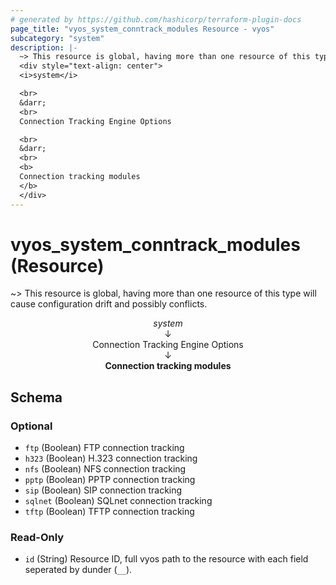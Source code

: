 ```yaml
---
# generated by https://github.com/hashicorp/terraform-plugin-docs
page_title: "vyos_system_conntrack_modules Resource - vyos"
subcategory: "system"
description: |-
  ~> This resource is global, having more than one resource of this type will cause configuration drift and possibly conflicts.
  <div style="text-align: center">
  <i>system</i>

  <br>
  &darr;
  <br>
  Connection Tracking Engine Options

  <br>
  &darr;
  <br>
  <b>
  Connection tracking modules
  </b>
  </div>
---
```


# vyos_system_conntrack_modules (Resource)

~> This resource is global, having more than one resource of this type will cause configuration drift and possibly conflicts.

<div style="text-align: center">
<i>system</i>

<br>
&darr;
<br>
Connection Tracking Engine Options

<br>
&darr;
<br>
<b>
Connection tracking modules
</b>
</div>



<!-- schema generated by tfplugindocs -->
## Schema

### Optional

- `ftp` (Boolean) FTP connection tracking
- `h323` (Boolean) H.323 connection tracking
- `nfs` (Boolean) NFS connection tracking
- `pptp` (Boolean) PPTP connection tracking
- `sip` (Boolean) SIP connection tracking
- `sqlnet` (Boolean) SQLnet connection tracking
- `tftp` (Boolean) TFTP connection tracking

### Read-Only

- `id` (String) Resource ID, full vyos path to the resource with each field seperated by dunder (`__`).
